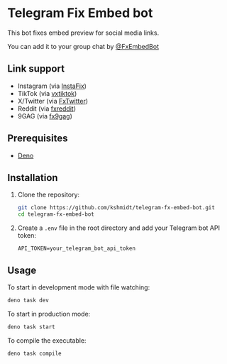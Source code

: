 # Telegram Fix Embed bot
This bot fixes embed preview for social media links.

You can add it to your group chat by [@FxEmbedBot](https://t.me/FxEmbedBot)

## Link support
- Instagram (via [InstaFix](https://github.com/Wikidepia/InstaFix))
- TikTok (via [vxtiktok](https://github.com/dylanpdx/vxtiktok))
- X/Twitter (via [FxTwitter](https://github.com/FixTweet/FxTwitter))
- Reddit (via [fxreddit](https://github.com/MinnDevelopment/fxreddit))
- 9GAG (via [fx9gag](https://github.com/kxalex/fx9gag))

## Prerequisites
- [Deno](https://deno.land/)

## Installation
1. Clone the repository:
   ```sh
   git clone https://github.com/kshmidt/telegram-fx-embed-bot.git
   cd telegram-fx-embed-bot
   ```

2. Create a `.env` file in the root directory and add your Telegram bot API
   token:

   ```properties
   API_TOKEN=your_telegram_bot_api_token
   ```

## Usage

To start in development mode with file watching:

```sh
deno task dev
```

To start in production mode:

```sh
deno task start
```

To compile the executable:

```sh
deno task compile
```
